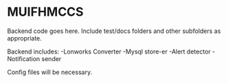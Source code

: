 MUIFHMCCS
=========

Backend code goes here. Include test/docs folders and other subfolders as appropriate.

Backend includes:
-Lonworks Converter
-Mysql store-er
-Alert detector
-Notification sender

Config files will be necessary.
